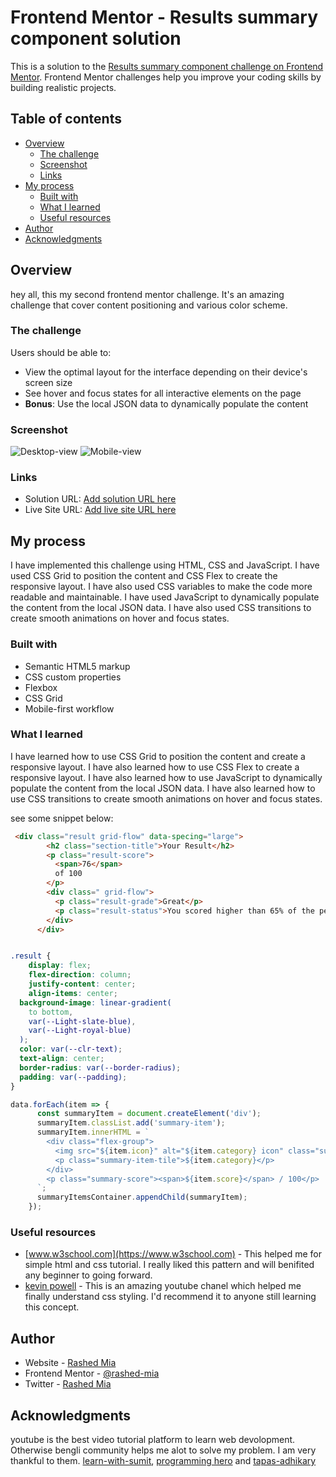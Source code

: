 # Frontend Mentor - Results summary component solution

This is a solution to the [Results summary component challenge on Frontend Mentor](https://www.frontendmentor.io/challenges/results-summary-component-CE_K6s0maV). Frontend Mentor challenges help you improve your coding skills by building realistic projects. 

## Table of contents

- [Overview](#overview)
  - [The challenge](#the-challenge)
  - [Screenshot](#screenshot)
  - [Links](#links)
- [My process](#my-process)
  - [Built with](#built-with)
  - [What I learned](#what-i-learned)
  - [Useful resources](#useful-resources)
- [Author](#author)
- [Acknowledgments](#acknowledgments)



## Overview

hey all, this my second frontend mentor challenge. It's an amazing challenge that cover content positioning and various color scheme.


### The challenge

Users should be able to:

- View the optimal layout for the interface depending on their device's screen size
- See hover and focus states for all interactive elements on the page
- **Bonus**: Use the local JSON data to dynamically populate the content

### Screenshot

![Desktop-view](./public/final-output/desktop-view.png.jpg)
![Mobile-view](./public/final-output/mobile-view.png.jpg)


### Links

- Solution URL: [Add solution URL here](https://your-solution-url.com)
- Live Site URL: [Add live site URL here](https://your-live-site-url.com)

## My process

I have implemented this challenge using HTML, CSS and JavaScript. I have used CSS Grid to position the content and CSS Flex to create the responsive layout. I have also used CSS variables to make the code more readable and maintainable. I have used JavaScript to dynamically populate the content from the local JSON data. I have also used CSS transitions to create smooth animations on hover and focus states.


### Built with

- Semantic HTML5 markup
- CSS custom properties
- Flexbox
- CSS Grid
- Mobile-first workflow


### What I learned

I have learned how to use CSS Grid to position the content and create a responsive layout. I have also learned how to use CSS Flex to create a responsive layout. I have also learned how to use JavaScript to dynamically populate the content from the local JSON data. I have also learned how to use CSS transitions to create smooth animations on hover and focus states.

 see some snippet below:

```html
 <div class="result grid-flow" data-specing="large">
        <h2 class="section-title">Your Result</h2>
        <p class="result-score">
          <span>76</span>
          of 100
        </p>
        <div class=" grid-flow">
          <p class="result-grade">Great</p>
          <p class="result-status">You scored higher than 65% of the people who have taken these tests.</p>
        </div>
      </div>
```
```css

.result {
    display: flex;
    flex-direction: column;
    justify-content: center;
    align-items: center;
  background-image: linear-gradient(
    to bottom,
    var(--Light-slate-blue),
    var(--Light-royal-blue)
  );
  color: var(--clr-text);
  text-align: center;
  border-radius: var(--border-radius);
  padding: var(--padding);
}
```
```js
data.forEach(item => {
      const summaryItem = document.createElement('div');
      summaryItem.classList.add('summary-item');
      summaryItem.innerHTML = `
        <div class="flex-group">
          <img src="${item.icon}" alt="${item.category} icon" class="summary-icon">
          <p class="summary-item-tile">${item.category}</p>
        </div>
        <p class="summary-score"><span>${item.score}</span> / 100</p>
      `;
      summaryItemsContainer.appendChild(summaryItem);
    });
```



### Useful resources

- [www.w3school.com](https://www.w3school.com) - This helped me for simple html and css  tutorial. I really liked this pattern and will benifited any beginner to going forward.
- [kevin powell](https://www.youtube.com/@KevinPowell) - This is an amazing youtube chanel which helped me finally understand css styling. I'd recommend it to anyone still learning this concept.



## Author

- Website - [Rashed Mia](https://web-develop-kickstart-2.vercel.app/)
- Frontend Mentor - [@rashed-mia](https://www.frontendmentor.io/profile/rashed-mia)
- Twitter - [Rashed Mia](https://x.com/RashedM17428627)


## Acknowledgments
youtube is the best video tutorial platform to learn web devolopment. Otherwise bengli community helps me alot to solve my problem. I am very thankful to them. [learn-with-sumit](https://learnwithsumit.com/), [programming hero](https://web.programming-hero.com/home) and [tapas-adhikary](https://www.youtube.com/@tapascript-bangla)


